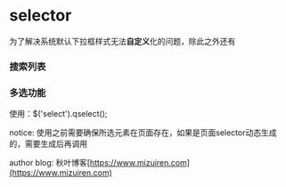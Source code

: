 # selector
为了解决系统默认下拉框样式无法**自定义**化的问题，除此之外还有

### 搜索列表

### 多选功能

使用：$('select').qselect();

notice: 使用之前需要确保所选元素在页面存在，如果是页面selector动态生成的，需要生成后再调用

author blog: 秋叶博客[https://www.mizuiren.com](https://www.mizuiren.com)
